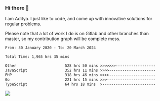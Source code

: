 ### Hi there 👋

I am Aditya. I just like to code, and come up with innovative solutions for regular problems.

Please note that a lot of work I do is on Gitlab and other branches than master, so my contribution graph will be complete mess.

<!--START_SECTION:waka-->

```txt
From: 30 January 2020 - To: 20 March 2024

Total Time: 1,965 hrs 35 mins

Other                      528 hrs 50 mins >>>>>>>------------------   26.91 %
JavaScript                 352 hrs 11 mins >>>>---------------------   17.92 %
PHP                        318 hrs 46 mins >>>>---------------------   16.22 %
Go                         221 hrs 15 mins >>>----------------------   11.26 %
TypeScript                 64 hrs 18 mins  >------------------------   03.27 %
```

<!--END_SECTION:waka-->

![](https://komarev.com/ghpvc/?username=BrainBuzzer)
